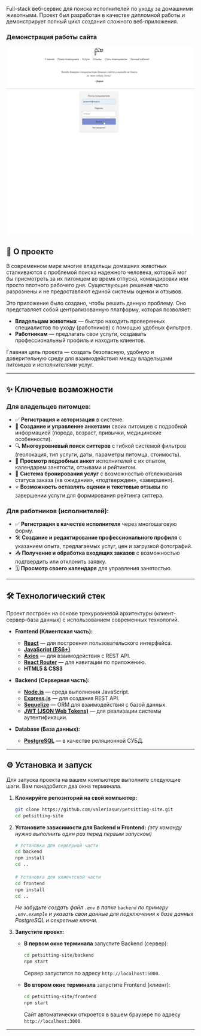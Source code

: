 Full-stack веб-сервис для поиска исполнителей по уходу за домашними животными. Проект был разработан в качестве дипломной работы и демонстрирует полный цикл создания сложного веб-приложения.

### Демонстрация работы сайта
![Анимированная демонстрация основного функционала сайта](./assets/work_site.gif)

## 🚀 О проекте
В современном мире многие владельцы домашних животных сталкиваются с проблемой поиска надежного человека, который мог бы присмотреть за их питомцем во время отпуска, командировки или просто плотного рабочего дня. Существующие решения часто разрознены и не предоставляют единой системы оценки и отзывов.

Это приложение было создано, чтобы решить данную проблему. Оно представляет собой централизованную платформу, которая позволяет:
*   **Владельцам животных** — быстро находить проверенных специалистов по уходу (работников) с помощью удобных фильтров.
*   **Работникам** — предлагать свои услуги, создавать профессиональный профиль и находить клиентов.

Главная цель проекта — создать безопасную, удобную и доверительную среду для взаимодействия между владельцами питомцев и исполнителями услуг.

---

## ✨ Ключевые возможности

### Для владельцев питомцев:
*   ✅ **Регистрация и авторизация** в системе.
*   📝 **Создание и управление анкетами** своих питомцев с подробной информацией (порода, возраст, привычки, медицинские особенности).
*   🔍 **Многоуровневый поиск ситтеров** с гибкой системой фильтров (геолокация, тип услуги, даты, параметры питомца, стоимость).
*   📄 **Просмотр подробных анкет** исполнителей с их опытом, календарем занятости, отзывами и рейтингом.
*   📅 **Система бронирования услуг** с возможностью отслеживания статуса заказа («в ожидании», «подтвержден», «завершен»).
*   ⭐ **Возможность оставлять оценки и текстовые отзывы** по завершении услуги для формирования рейтинга ситтера.

### Для работников (исполнителей):
*   ✅ **Регистрация в качестве исполнителя** через многошаговую форму.
*   🛠️ **Создание и редактирование профессионального профиля** с указанием опыта, предлагаемых услуг, цен и загрузкой фотографий.
*   📥 **Получение и обработка входящих заказов** с возможностью подтвердить или отклонить заявку.
*   🗓️ **Просмотр своего календаря** для управления занятостью.

---
## 🛠️ Технологический стек
Проект построен на основе трехуровневой архитектуры (клиент-сервер-база данных) с использованием современных технологий.

*   **Frontend (Клиентская часть):**
    *   [**React**](https://reactjs.org/) — для построения пользовательского интерфейса.
    *   [**JavaScript (ES6+)**](https://developer.mozilla.org/ru/docs/Web/JavaScript)
    *   [**Axios**](https://axios-http.com/) — для взаимодействия с REST API.
    *   [**React Router**](https://reactrouter.com/) — для навигации по приложению.
    *   **HTML5 & CSS3**

*   **Backend (Серверная часть):**
    *   [**Node.js**](https://nodejs.org/) — среда выполнения JavaScript.
    *   [**Express.js**](https://expressjs.com/ru/) — для создания REST API.
    *   [**Sequelize**](https://sequelize.org/) — ORM для взаимодействия с базой данных.
    *   [**JWT (JSON Web Tokens)**](https://jwt.io/) — для реализации системы аутентификации.

*   **Database (База данных):**
    *   [**PostgreSQL**](https://www.postgresql.org/) — в качестве реляционной СУБД.

---

## ⚙️ Установка и запуск

Для запуска проекта на вашем компьютере выполните следующие шаги. Вам понадобится два окна терминала.

1.  **Клонируйте репозиторий на свой компьютер:**
    ```bash
    git clone https://github.com/valeriasur/petsitting-site.git
    cd petsitting-site
    ```

2.  **Установите зависимости для Backend и Frontend:**
    *(эту команду нужно выполнить один раз перед первым запуском)*
    ```bash
    # Установка для серверной части
    cd backend
    npm install
    cd ..

    # Установка для клиентской части
    cd frontend
    npm install
    cd ..
    ```
    *Не забудьте создать файл `.env` в папке `backend` по примеру `.env.example` и указать свои данные для подключения к базе данных PostgreSQL и секретные ключи.*

3.  **Запустите проект:**

    *   **В первом окне терминала** запустите Backend (сервер):
        ```bash
        cd petsitting-site/backend
        npm start
        ```
        Сервер запустится по адресу `http://localhost:5000`.

    *   **Во втором окне терминала** запустите Frontend (клиент):
        ```bash
        cd petsitting-site/frontend
        npm start
        ```
        Сайт автоматически откроется в вашем браузере по адресу `http://localhost:3000`.

---
